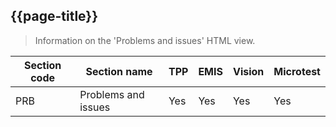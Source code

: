 ## {{page-title}}

> Information on the 'Problems and issues' HTML view.

| Section code | Section name | TPP | EMIS | Vision | Microtest |
| --- | --- | --- | --- | --- | --- |
| PRB | Problems and issues | Yes | Yes | Yes | Yes |